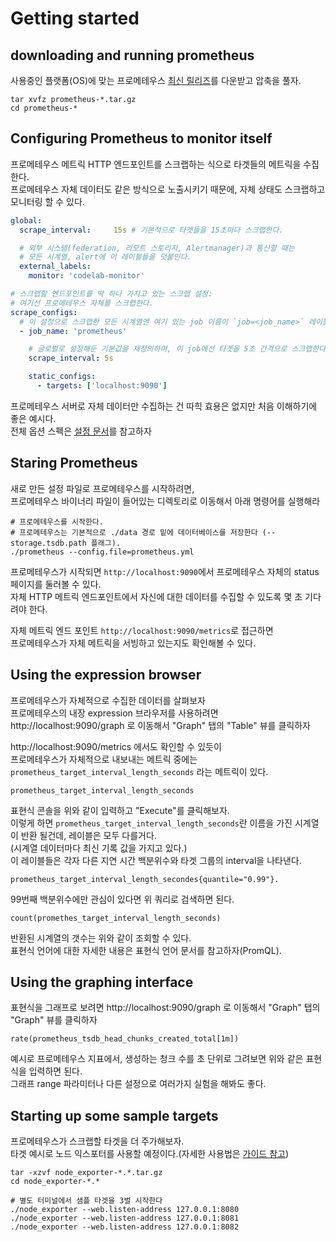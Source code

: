 # Getting started 

## downloading and running prometheus 

사용중인 플랫폼(OS)에 맞는 프로메테우스 [최신 릴리즈](https://prometheus.io/download/)를 다운받고 압축을 풀자.     
  
```shell 
tar xvfz prometheus-*.tar.gz
cd prometheus-*
```

## Configuring Prometheus to monitor itself

프로메테우스 메트릭 HTTP 엔드포인트를 스크랩하는 식으로 타겟들의 메트릭을 수집한다.       
프로메테우스 자체 데이터도 같은 방식으로 노출시키기 때문에, 자체 상태도 스크랩하고 모니터링 할 수 있다.    

```yml 
global:
  scrape_interval:     15s # 기본적으로 타겟들을 15초마다 스크랩한다.

  # 외부 시스템(federation, 리모트 스토리지, Alertmanager)과 통신할 때는
  # 모든 시계열, alert에 이 레이블들을 덧붙인다.
  external_labels:
    monitor: 'codelab-monitor'

# 스크랩할 엔드포인트를 딱 하나 가지고 있는 스크랩 설정:
# 여기선 프로메테우스 자체를 스크랩한다.
scrape_configs:
  # 이 설정으로 스크랩한 모든 시계열엔 여기 있는 job 이름이 `job=<job_name>` 레이블로 추가된다.
  - job_name: 'prometheus'

    # 글로벌로 설정해둔 기본값을 재정의하며, 이 job에선 타겟을 5초 간격으로 스크랩한다.
    scrape_interval: 5s

    static_configs:
      - targets: ['localhost:9090']
```

프로메테우스 서버로 자체 데이터만 수집하는 건 따힉 효용은 없지만 처음 이해하기에 좋은 예시다.  
전체 옵션 스펙은 [설정 문서](#https://godekdls.github.io/Prometheus/configuration/)를 참고하자    

## Staring Prometheus  

새로 만든 설정 파일로 프로메테우스를 시작하려면,     
프로메테우스 바이너리 파일이 들어있는 디렉토리로 이동해서 아래 명령어를 실행해라    

```
# 프로메테우스를 시작한다.
# 프로메테우스는 기본적으로 ./data 경로 밑에 데이터베이스를 저장한다 (--storage.tsdb.path 플래그).
./prometheus --config.file=prometheus.yml
```

프로메테우스가 시작되면 `http://localhost:9090`에서 프로메테우스 자체의 status 페이지를 둘러볼 수 있다.   
자체 HTTP 메트릭 엔드포인트에서 자신에 대한 데이터를 수집할 수 있도록 몇 초 기다려야 한다.   

자체 메트릭 엔드 포인트 `http://localhost:9090/metrics`로 접근하면    
프로메테우스가 자체 메트릭을 서빙하고 있는지도 확인해볼 수 있다.   

## Using the expression browser 
  
프로메테우스가 자체적으로 수집한 데이터를 살펴보자     
프로메테우스의 내장 expression 브라우저를 사용하려면      
http://localhost:9090/graph 로 이동해서 "Graph" 탭의 "Table" 뷰를 클릭하자    

http://localhost:9090/metrics 에서도 확인할 수 있듯이   
프로메테우스가 자체적으로 내보내는 메트릭 중에는 `prometheus_target_interval_length_seconds` 라는 메트릭이 있다.  

```
prometheus_target_interval_length_seconds
```
표현식 콘솔을 위와 같이 입력하고 "Execute"를 클릭해보자.   
이렇게 하면 `prometheus_target_interval_length_seconds`란 이름을 가진 시계열이 반환 될건데, 레이블은 모두 다를거다.   
(시계열 데이터마다 최신 기록 값을 가지고 있다.)      
이 레이블들은 각자 다른 지연 시간 백분위수와 타겟 그룹의 interval을 나타낸다.     

```
prometheus_target_interval_length_secondes{quantile="0.99"}.   
``` 
99번째 백분위수에만 관심이 있다면 위 쿼리로 검색하면 된다.   

```
count(promethes_target_interval_length_seconds)
```  
반환된 시계열의 갯수는 위와 같이 조회할 수 있다.    
표현식 언어에 대한 자세한 내용은 표현식 언어 문서를 참고하자(PromQL).   


## Using the graphing interface 

표현식을 그래프로 보려면 http://localhost:9090/graph 로 이동해서 "Graph" 탭의 "Graph" 뷰를 클릭하자      

```
rate(prometheus_tsdb_head_chunks_created_total[1m])
```
예시로 프로메테우스 지표에서, 생성하는 청크 수를 초 단위로 그려보면 위와 같은 표현식을 입력하면 된다.    
그래프 range 파라미터나 다른 설정으로 여러가지 실험을 해봐도 좋다.    

## Starting up some sample targets 

프로메테우스가 스크랩할 타겟을 더 주가해보자.    
타겟 예시로 노드 익스포터를 사용할 예정이다.(자세한 사용법은 [가이드 참고](https://godekdls.github.io/Prometheus/guides.node-exporter/)) 

```
tar -xzvf node_exporter-*.*.tar.gz
cd node_exporter-*.*

# 별도 터미널에서 샘플 타겟을 3벌 시작한다
./node_exporter --web.listen-address 127.0.0.1:8080
./node_exporter --web.listen-address 127.0.0.1:8081
./node_exporter --web.listen-address 127.0.0.1:8082
```









